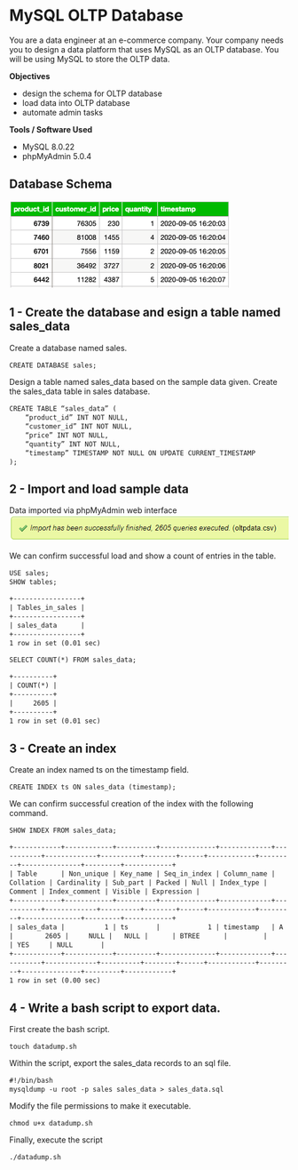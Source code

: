 # MySQL OLTP Database

You are a data engineer at an e-commerce company. Your company needs you to design a data platform that uses MySQL as an OLTP database. You will be using MySQL to store the OLTP data.

**Objectives**
- design the schema for OLTP database
- load data into OLTP database
- automate admin tasks

**Tools / Software Used**
- MySQL 8.0.22
- phpMyAdmin 5.0.4

## Database Schema
![Example entries in database for schema design](https://github.com/joeWatersDev/ibm-data-engineering-capstone-project/blob/main/1%20-%20MySQL%20OLTP%20Database/schema.png)

## 1 - Create the database and esign a table named sales_data
Create a database named sales.
```
CREATE DATABASE sales;
```
Design a table named sales_data based on the sample data given. 
Create the sales_data table in sales database.
```
CREATE TABLE “sales_data” (
	“product_id” INT NOT NULL,
	“customer_id” INT NOT NULL,
	“price” INT NOT NULL,
	“quantity” INT NOT NULL,
	“timestamp” TIMESTAMP NOT NULL ON UPDATE CURRENT_TIMESTAMP
);
```

## 2 - Import and load sample data
Data imported via phpMyAdmin web interface
![Confirmation of data import](https://github.com/joeWatersDev/ibm-data-engineering-capstone-project/blob/main/1%20-%20MySQL%20OLTP%20Database/importdata.PNG)

We can confirm successful load and show a count of entries in the table.
```
USE sales;
SHOW tables;
```
```
+-----------------+
| Tables_in_sales |
+-----------------+
| sales_data      |
+-----------------+
1 row in set (0.01 sec)
```
```
SELECT COUNT(*) FROM sales_data;
```
```
+----------+
| COUNT(*) |
+----------+
|     2605 |
+----------+
1 row in set (0.01 sec)
```


## 3 - Create an index
Create an index named ts on the timestamp field.
```
CREATE INDEX ts ON sales_data (timestamp);
```
We can confirm successful creation of the index with the following command.
```
SHOW INDEX FROM sales_data;
```
```
+------------+------------+----------+--------------+-------------+-----------+-------------+----------+--------+------+------------+---------+---------------+---------+------------+
| Table      | Non_unique | Key_name | Seq_in_index | Column_name | Collation | Cardinality | Sub_part | Packed | Null | Index_type | Comment | Index_comment | Visible | Expression |
+------------+------------+----------+--------------+-------------+-----------+-------------+----------+--------+------+------------+---------+---------------+---------+------------+
| sales_data |          1 | ts       |            1 | timestamp   | A         |        2605 |     NULL |   NULL |      | BTREE      |         |               | YES     | NULL       |
+------------+------------+----------+--------------+-------------+-----------+-------------+----------+--------+------+------------+---------+---------------+---------+------------+
1 row in set (0.00 sec)
```

## 4 - Write a bash script to export data.

First create the bash script.
```
touch datadump.sh
```

Within the script, export the sales_data records to an sql file.
```
#!/bin/bash
mysqldump -u root -p sales sales_data > sales_data.sql
```

Modify the file permissions to make it executable.
```
chmod u+x datadump.sh
```

Finally, execute the script
```
./datadump.sh
